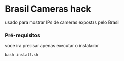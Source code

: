 # Brasil Cameras hack
usado para mostrar IPs de cameras expostas pelo Brasil
### Pré-requisitos
voce ira precisar apenas executar o instalador
```
bash install.sh
```
